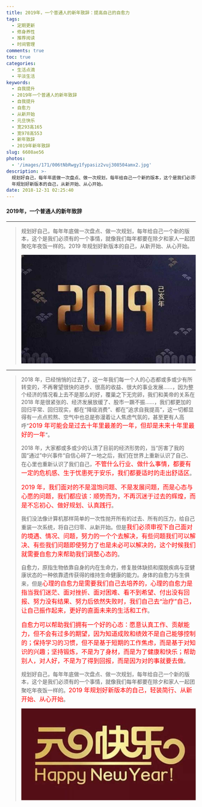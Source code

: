 ```yaml
---
title: 2019年，一个普通人的新年致辞：提高自己的自愈力
tags:
  - 定期更新
  - 修身养性
  - 推荐阅读
  - 时间管理
comments: true
toc: true
categories:
  - 生活点滴
  - 平淡生活
keywords:
  - 自我提升
  - 2019年一个普通人的新年致辞
  - 自我提升
  - 自愈力
  - 从新开始
  - 元旦快乐
  - 宽293高165
  - 宽978高553
  - 新年致辞
  - 2019年新年致辞
slug: 6608ae56
photos:
  - '/images/171/006tNbRwgy1fypasiz2vuj308504amx2.jpg'
description: >-
  规划好自己，每年年底做一次盘点、做一次规划，每年给自己一个新的版本，这个是我们必须有的一个事情，就像我们每年都要在除夕和家人一起团聚吃年夜饭一样的。2019
  年规划好新版本的自己，从新开始、从心开始。
date: 2018-12-31 02:25:40
---
```

<script type="text/javascript" src="/assets/js/dist/bai.js"></script>

#### 2019年，一个普通人的新年致辞
----
> 规划好自己，每年年底做一次盘点、做一次规划，每年给自己一个新的版本，这个是我们必须有的一个事情，就像我们每年都要在除夕和家人一起团聚吃年夜饭一样的。2019 年规划好新版本的自己，从新开始、从心开始。
>
> ![新年快乐](/images/171/006tNbRwgy1fypaqhcgb0j30r80gyq3k.jpg)

------
> 2018 年，已经悄悄的过去了，这一年我们每一个人的心态都或多或少有所转变的，不再奢望很快的进步、很高的收益、很大的事业发展……，因为整个经济的情况看上去不是那么的好，覆巢之下无完卵，我们和美帝的关系在 2018 年是很紧张的、经济发展放缓了、股市一蹶不振……，我们都更加的回归平常、回归现实，都在“降级消费”、都在”追求自我提高“，这一切都显得有一点点煎熬、空气中也总是弥漫着让人焦虑气氛的，甚至更有人高呼“<font color="red" size=3>2019 年可能会是过去十年里最差的一年，但却是未来十年里最好的一年</font>“。
>
> 2018 年，大家都或多或少的认清了目前的经济形势的，当“厉害了我的国“通过”中兴事件“自信心碎了一地之后，我们在世界上重新认识了自己、在心里也重新认识了我们自己，<font color="red" size=3>不管什么行业、做什么事情，都要有一定的危机感、生于忧患死于安乐，我们都要适时的走出舒适区</font>。
>
> <font color="red" size=3>2019 年，我们面对的不是温饱问题、不是发展问题，而是心态与心愿的问题，我们都应该：顺势而为，不再沉迷于过去的辉煌，而是不忘初心、做好规划、认真践行</font>。
>
> 我们没法像计算机那样简单的一次性抛开所有的过去、所有的压力，给自己重装一次系统，将自己归零、从新开始。但是<font color="red" size=3>我们必须审视下自己面对的境遇、情况、问题，努力的一个个去解决，有些问题我们可以解决、有些我们问题即使努力了也是未必可以解决的，这个时候我们就需要自愈力来帮助我们调整心态的</font>。
>
> 自愈力，原指生物依靠自身的内在生命力，修复肢体缺损和摆脱疾病与亚健康状态的一种依靠遗传获得的维持生命健康的能力。身体的自愈力与生俱来，但是<font color="red" size=3>心理的自愈力是需要我们自己去培养的，心理的自愈力是指当我们迷茫、面对挫折、面对困难、看不到希望、付出没有回报、努力没有结果、努力后依然失败时，我们自己去“治疗”自己，让自己振作起来，更好的直面未来的生活和工作</font>。
>
> <font color="red" size=3>自愈力可以帮助我们拥有一个好的心态：愿意认真工作、贡献能力，但不会有过多的期望，因为知道成败和绩效不是自己能够控制的；保持学习的习惯，但不是基于短期的工作焦虑，而是基于对知识的兴趣；坚持锻炼，不是为了身材，而是为了健康和快乐；帮助别人，对人好，不是为了得到回报，而是因为对的事就要去做</font>。
>
> 规划好自己，每年年底做一次盘点、做一次规划，每年给自己一个新的版本，这个是我们必须有的一个事情，就像我们每年都要在除夕和家人一起团聚吃年夜饭一样的。<font color="red" size=3>2019 年规划好新版本的自己，轻装简行、从新开始、从心开始</font>。
>
> ![元旦快乐](/images/171/006tNbRwgy1fypaquc034j30qw0e4mxp.jpg)
